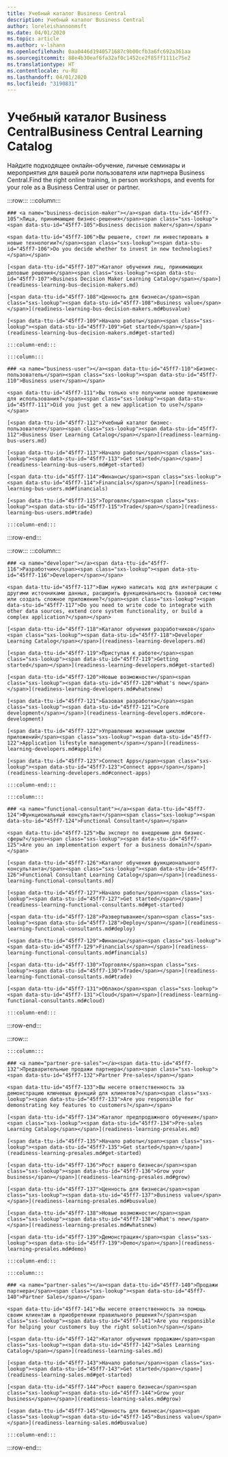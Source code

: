 ```yaml
---
title: Учебный каталог Business Central
description: Учебный каталог Business Central
author: loreleishannonmsft
ms.date: 04/01/2020
ms.topic: article
ms.author: v-lshann
ms.openlocfilehash: 0aa0446d1940571687c9b00cfb3a6fc692a361aa
ms.sourcegitcommit: 88e4b30eaf6fa32af0c1452ce2f85ff1111c75e2
ms.translationtype: HT
ms.contentlocale: ru-RU
ms.lasthandoff: 04/01/2020
ms.locfileid: "3190831"
---
```

# <a name="business-central-learning-catalog"></a><span data-ttu-id="45ff7-103">Учебный каталог Business Central</span><span class="sxs-lookup"><span data-stu-id="45ff7-103">Business Central Learning Catalog</span></span>
<span data-ttu-id="45ff7-104">Найдите подходящее онлайн-обучение, личные семинары и мероприятия для вашей роли пользователя или партнера Business Central.</span><span class="sxs-lookup"><span data-stu-id="45ff7-104">Find the right online training, in person workshops, and events for your role as a Business Central user or partner.</span></span>

:::row:::
    :::column:::

    ### <a name="business-decision-maker"></a><span data-ttu-id="45ff7-105">Лица, принимающие бизнес-решения</span><span class="sxs-lookup"><span data-stu-id="45ff7-105">Business decision maker</span></span>

    <span data-ttu-id="45ff7-106">Вы решаете, стоит ли инвестировать в новые технологии?</span><span class="sxs-lookup"><span data-stu-id="45ff7-106">Do you decide whether to invest in new technologies?</span></span> 

    [<span data-ttu-id="45ff7-107">Каталог обучения лиц, принимающих деловые решения</span><span class="sxs-lookup"><span data-stu-id="45ff7-107">Business Decision Maker Learning Catalog</span></span>](readiness-learning-bus-decision-makers.md)

    [<span data-ttu-id="45ff7-108">Ценность для бизнеса</span><span class="sxs-lookup"><span data-stu-id="45ff7-108">Business value</span></span>](readiness-learning-bus-decision-makers.md#busvalue)

    [<span data-ttu-id="45ff7-109">Начало работы</span><span class="sxs-lookup"><span data-stu-id="45ff7-109">Get started</span></span>](readiness-learning-bus-decision-makers.md#get-started)

    :::column-end:::

    :::column:::

    ### <a name="business-user"></a><span data-ttu-id="45ff7-110">Бизнес-пользователь</span><span class="sxs-lookup"><span data-stu-id="45ff7-110">Business user</span></span>

    <span data-ttu-id="45ff7-111">Вы только что получили новое приложение для использования?</span><span class="sxs-lookup"><span data-stu-id="45ff7-111">Did you just get a new application to use?</span></span> 

    [<span data-ttu-id="45ff7-112">Учебный каталог бизнес-пользователя</span><span class="sxs-lookup"><span data-stu-id="45ff7-112">Business User Learning Catalog</span></span>](readiness-learning-bus-users.md)

    [<span data-ttu-id="45ff7-113">Начало работы</span><span class="sxs-lookup"><span data-stu-id="45ff7-113">Get started</span></span>](readiness-learning-bus-users.md#get-started)

    [<span data-ttu-id="45ff7-114">Финансы</span><span class="sxs-lookup"><span data-stu-id="45ff7-114">Financials</span></span>](readiness-learning-bus-users.md#financials)

    [<span data-ttu-id="45ff7-115">Торговля</span><span class="sxs-lookup"><span data-stu-id="45ff7-115">Trade</span></span>](readiness-learning-bus-users.md#trade)

    :::column-end:::

:::row-end:::

:::row:::
    :::column:::

    ### <a name="developer"></a><span data-ttu-id="45ff7-116">Разработчик</span><span class="sxs-lookup"><span data-stu-id="45ff7-116">Developer</span></span>

    <span data-ttu-id="45ff7-117">Вам нужно написать код для интеграции с другими источниками данных, расширить функциональность базовой системы или создать сложное приложение?</span><span class="sxs-lookup"><span data-stu-id="45ff7-117">Do you need to write code to integrate with other data sources, extend core system functionality, or build a complex application?</span></span>

    [<span data-ttu-id="45ff7-118">Каталог обучения разработчиков</span><span class="sxs-lookup"><span data-stu-id="45ff7-118">Developer Learning Catalog</span></span>](readiness-learning-developers.md)

    [<span data-ttu-id="45ff7-119">Приступая к работе</span><span class="sxs-lookup"><span data-stu-id="45ff7-119">Getting started</span></span>](readiness-learning-developers.md#get-started)

    [<span data-ttu-id="45ff7-120">Новые возможности</span><span class="sxs-lookup"><span data-stu-id="45ff7-120">What's new</span></span>](readiness-learning-developers.md#whatsnew)

    [<span data-ttu-id="45ff7-121">Базовая разработка</span><span class="sxs-lookup"><span data-stu-id="45ff7-121">Core development</span></span>](readiness-learning-developers.md#core-development)

    [<span data-ttu-id="45ff7-122">Управление жизненным циклом приложений</span><span class="sxs-lookup"><span data-stu-id="45ff7-122">Application lifestyle management</span></span>](readiness-learning-developers.md#applife)

    [<span data-ttu-id="45ff7-123">Connect Apps</span><span class="sxs-lookup"><span data-stu-id="45ff7-123">Connect apps</span></span>](readiness-learning-developers.md#connect-apps)

    :::column-end:::

    :::column:::

    ### <a name="functional-consultant"></a><span data-ttu-id="45ff7-124">Функциональный консультант</span><span class="sxs-lookup"><span data-stu-id="45ff7-124">Functional Consultant</span></span>
    
    <span data-ttu-id="45ff7-125">Вы эксперт по внедрению для бизнес-сферы?</span><span class="sxs-lookup"><span data-stu-id="45ff7-125">Are you an implementation expert for a business domain?</span></span> 

    [<span data-ttu-id="45ff7-126">Каталог обучения функционального консультанта</span><span class="sxs-lookup"><span data-stu-id="45ff7-126">Functional Consultant Learning Catalog</span></span>](readiness-learning-functional-consultants.md)

    [<span data-ttu-id="45ff7-127">Начало работы</span><span class="sxs-lookup"><span data-stu-id="45ff7-127">Get started</span></span>](readiness-learning-functional-consultants.md#get-started)

    [<span data-ttu-id="45ff7-128">Развертывание</span><span class="sxs-lookup"><span data-stu-id="45ff7-128">Deploy</span></span>](readiness-learning-functional-consultants.md#deploy)

    [<span data-ttu-id="45ff7-129">Финансы</span><span class="sxs-lookup"><span data-stu-id="45ff7-129">Financials</span></span>](readiness-learning-functional-consultants.md#financials)

    [<span data-ttu-id="45ff7-130">Торговля</span><span class="sxs-lookup"><span data-stu-id="45ff7-130">Trade</span></span>](readiness-learning-functional-consultants.md#trade)

    [<span data-ttu-id="45ff7-131">Облако</span><span class="sxs-lookup"><span data-stu-id="45ff7-131">Cloud</span></span>](readiness-learning-functional-consultants.md#cloud)

    :::column-end:::

:::row-end:::

:::row:::

    :::column:::

    ### <a name="partner-pre-sales"></a><span data-ttu-id="45ff7-132">Предварительные продажи партнера</span><span class="sxs-lookup"><span data-stu-id="45ff7-132">Partner Pre-sales</span></span>

    <span data-ttu-id="45ff7-133">Вы несете ответственность за демонстрацию ключевых функций для клиентов?</span><span class="sxs-lookup"><span data-stu-id="45ff7-133">Are you responsible for demonstrating key features to customers?</span></span> 

    [<span data-ttu-id="45ff7-134">Каталог предпродажного обучения</span><span class="sxs-lookup"><span data-stu-id="45ff7-134">Pre-sales Learning Catalog</span></span>](readiness-learning-presales.md)

    [<span data-ttu-id="45ff7-135">Начало работы</span><span class="sxs-lookup"><span data-stu-id="45ff7-135">Get started</span></span>](readiness-learning-presales.md#get-started)

    [<span data-ttu-id="45ff7-136">Рост вашего бизнеса</span><span class="sxs-lookup"><span data-stu-id="45ff7-136">Grow your business</span></span>](readiness-learning-presales.md#grow)

    [<span data-ttu-id="45ff7-137">Ценность для бизнеса</span><span class="sxs-lookup"><span data-stu-id="45ff7-137">Business value</span></span>](readiness-learning-presales.md#busvalue)

    [<span data-ttu-id="45ff7-138">Новые возможности</span><span class="sxs-lookup"><span data-stu-id="45ff7-138">What's new</span></span>](readiness-learning-presales.md#whatsnew)

    [<span data-ttu-id="45ff7-139">Демонстрация</span><span class="sxs-lookup"><span data-stu-id="45ff7-139">Demo</span></span>](readiness-learning-presales.md#demo)

    :::column-end:::

    :::column:::

    ### <a name="partner-sales"></a><span data-ttu-id="45ff7-140">Продажи партнера</span><span class="sxs-lookup"><span data-stu-id="45ff7-140">Partner Sales</span></span>

    <span data-ttu-id="45ff7-141">Вы несете ответственность за помощь своим клиентам в приобретении правильного решения?</span><span class="sxs-lookup"><span data-stu-id="45ff7-141">Are you responsible for helping your customers buy the right solution?</span></span> 

    [<span data-ttu-id="45ff7-142">Каталог обучения продажам</span><span class="sxs-lookup"><span data-stu-id="45ff7-142">Sales Learning Catalog</span></span>](readiness-learning-sales.md)

    [<span data-ttu-id="45ff7-143">Начало работы</span><span class="sxs-lookup"><span data-stu-id="45ff7-143">Get started</span></span>](readiness-learning-sales.md#get-started)

    [<span data-ttu-id="45ff7-144">Рост вашего бизнеса</span><span class="sxs-lookup"><span data-stu-id="45ff7-144">Grow your business</span></span>](readiness-learning-sales.md#grow)

    [<span data-ttu-id="45ff7-145">Ценность для бизнеса</span><span class="sxs-lookup"><span data-stu-id="45ff7-145">Business value</span></span>](readiness-learning-sales.md#busvalue)

    :::column-end:::

:::row-end:::
